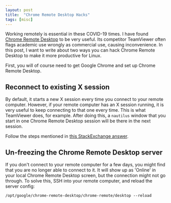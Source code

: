 ```yaml
---
layout: post
title:  "Chrome Remote Desktop Hacks"
tags: [misc]
---
```

Working remotely is essential in these COVID-19 times. I have found [Chrome Remote Desktop](https://remotedesktop.google.com/) to be very useful. Its competitor TeamViewer often flags academic use wrongly as commercial use, causing inconvenience. In this post, I want to write about two ways you can hack Chrome Remote Desktop to make it more productive for Linux.

First, you will of course need to get Google Chrome and set up Chrome Remote Desktop.

## Reconnect to existing X session
By default, it starts a new X session every time you connect to your remote computer. However, if your remote computer has an X session running, it is very useful to keep connecting to that one every time. This is what TeamViewer does, for example. After doing this, a `nautilus` window that you start in one Chrome Remote Desktop session will be there in the next session.

Follow the steps mentioned in [this StackExchange answer](https://superuser.com/a/850359).

## Un-freezing the Chrome Remote Desktop server
If you don't connect to your remote computer for a few days, you might find that you are no longer able to connect to it. It will show up as 'Online' in your local Chrome Remote Desktop screen, but the connection might not go through. To solve this, SSH into your remote computer, and reload the server config:
```
/opt/google/chrome-remote-desktop/chrome-remote/desktop --reload
``` 